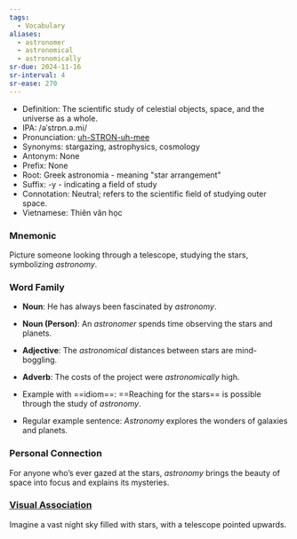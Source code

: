 ```yaml
---
tags:
  - Vocabulary
aliases:
  - astronomer
  - astronomical
  - astronomically
sr-due: 2024-11-16
sr-interval: 4
sr-ease: 270
---
```


- Definition: The scientific study of celestial objects, space, and the universe as a whole.
- IPA: /əˈstrɒn.ə.mi/
- Pronunciation: [uh-STRON-uh-mee](https://www.google.com/search?q=how+to+pronounce+astronomy)
- Synonyms: stargazing, astrophysics, cosmology
- Antonym: None
- Prefix: None
- Root: Greek astronomia - meaning "star arrangement"
- Suffix: -y - indicating a field of study
- Connotation: Neutral; refers to the scientific field of studying outer space.
- Vietnamese: Thiên văn học

### Mnemonic

Picture someone looking through a telescope, studying the stars, symbolizing *astronomy*.

### Word Family

- **Noun**: He has always been fascinated by *astronomy*.
- **Noun (Person)**: An *astronomer* spends time observing the stars and planets.
- **Adjective**: The *astronomical* distances between stars are mind-boggling.
- **Adverb**: The costs of the project were *astronomically* high.

- Example with ==idiom==: ==Reaching for the stars== is possible through the study of *astronomy*.
- Regular example sentence: *Astronomy* explores the wonders of galaxies and planets.

### Personal Connection

For anyone who’s ever gazed at the stars, *astronomy* brings the beauty of space into focus and explains its mysteries.

### [Visual Association](https://www.google.com/search?tbm=isch&q=astronomy)

Imagine a vast night sky filled with stars, with a telescope pointed upwards.

